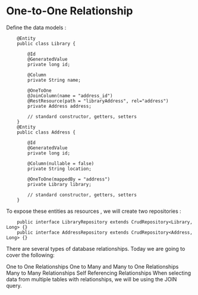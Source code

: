 # One-to-One Relationship

Define the data models : 

        @Entity
        public class Library {

            @Id
            @GeneratedValue
            private long id;

            @Column
            private String name;

            @OneToOne
            @JoinColumn(name = "address_id")
            @RestResource(path = "libraryAddress", rel="address")
            private Address address;
            
            // standard constructor, getters, setters
        }
        @Entity
        public class Address {

            @Id
            @GeneratedValue
            private long id;

            @Column(nullable = false)
            private String location;

            @OneToOne(mappedBy = "address")
            private Library library;

            // standard constructor, getters, setters
        }


To expose these entities as resources , we will create two repositories  :


        public interface LibraryRepository extends CrudRepository<Library, Long> {}
        public interface AddressRepository extends CrudRepository<Address, Long> {}


There are several types of database relationships. Today we are going to cover the following:

One to One Relationships
One to Many and Many to One Relationships
Many to Many Relationships
Self Referencing Relationships
When selecting data from multiple tables with relationships, we will be using the JOIN query.
